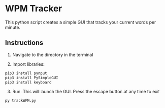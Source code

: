 # WPM Tracker
 
This python script creates a simple GUI that tracks your current words per minute. 

## Instructions
1. Navigate to the directory in the terminal

2. Import libraries:
```bash
pip3 install pynput
pip3 install PySimpleGUI
pip3 install keyboard
```

3. Run:
This will launch the GUI. Press the escape button at any time to exit
```bash
py trackWPM.py
```

